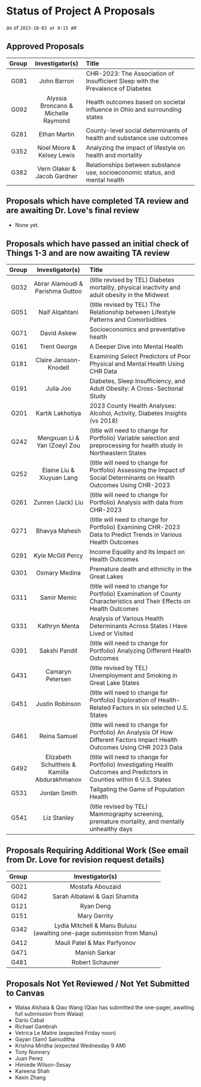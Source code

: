 # Status of Project A Proposals

as of `2023-10-03 at 8:15 AM`

## Approved Proposals

Group | Investigator(s) | Title 
-----: | :----------------------------: | :-------------------------------------------------------------------------------
G081 | John Barron | CHR-2023: The Association of Insufficient Sleep with the Prevalence of Diabetes
G092 | Alyssia Broncano & <br /> Michelle Raymond | Health outcomes based on societal influence in Ohio and surrounding states
G281 | Ethan Martin | County-level social determinants of health and substance use outcomes
G352 | Noel Moore & <br /> Kelsey Lewis | Analyzing the impact of lifestyle on health and mortality
G382 | Vern Olaker & <br /> Jacob Gardner | Relationships between substance use, socioeconomic status, and mental health

## Proposals which have completed TA review and are awaiting Dr. Love's final review

- None yet.


## Proposals which have passed an initial check of Things 1-3 and are now awaiting TA review

Group | Investigator(s) | Title 
-----: | :----------------------------: | :-------------------------------------------------------------------------------
G032 | Abrar Alamoudi & <br /> Parishma Guttoo | (title revised by TEL) Diabetes mortality, physical inactivity and adult obesity in the Midwest
G051 | Naif Alqahtani | (title revised by TEL) The Relationship between Lifestyle Patterns and Comorbidities
G071 | David Askew | Socioeconomics and preventative health
G161 | Trent George | A Deeper Dive into Mental Health
G181 | Claire Jansson-Knodell | Examining Select Predictors of Poor Physical and Mental Health Using CHR Data
G191 | Julia Joo | Diabetes, Sleep Insufficiency, and Adult Obesity: A Cross-Sectional Study
G201 | Kartik Lakhotiya | 2023 County Health Analyses: Alcohol, Activity, Diabetes Insights (vs 2018)
G242 | Mengxuan Li & <br /> Yan (Zoey) Zou | (title will need to change for Portfolio) Variable selection and preprocessing for health study in Northeastern States 
G252 | Elaine Liu & <br /> Xiuyuan Lang | (title will need to change for Portfolio) Assessing the Impact of Social Determinants on Health Outcomes Using CHR-2023
G261 | Zunren (Jack) Liu | (title will need to change for Portfolio) Analysis with data from CHR-2023
G271 | Bhavya Mahesh | (title will need to change for Portfolio) Examining CHR-2023 Data to Predict Trends in Various Health Outcomes
G291 | Kyle McGill Percy | Income Equality and Its Impact on Health Outcomes
G301 | Osmary Medina | Premature death and ethnicity in the Great Lakes
G311 | Samir Memic | (title will need to change for Portfolio) Examination of County Characteristics and Their Effects on Health Outcomes
G331 | Kathryn Menta | Analysis of Various Health Determinants Across States I Have Lived or Visited
G391 | Sakshi Pandit | (title will need to change for Portfolio) Analyzing Different Health Outcomes
G431 | Camaryn Petersen | (title revised by TEL) Unemployment and Smoking in Great Lake States
G451 | Justin Robinson | (title will need to change for Portfolio) Exploration of Health-Related Factors in six selected U.S. States
G461 | Reina Samuel | (title will need to change for Portfolio) An Analysis Of How Different Factors Impact Health Outcomes Using CHR 2023 Data
G492 | Elizabeth Schultheis & <br /> Kamilla Abdurakhmanov | (title will need to change for Portfolio) Investigating Health Outcomes and Predictors in Counties within 6 U.S. States
G531 | Jordan Smith | Tailgating the Game of Population Health
G541 | Liz Stanley | (title revised by TEL) Mammography screening, premature mortality, and mentally unhealthy days

## Proposals Requiring Additional Work (See email from Dr. Love for revision request details)

Group | Investigator(s) 
-----: | :----------------------------: 
G021 | Mostafa Abouzaid
G042 | Sarah Albalawi & Gazi Shamita
G121 | Ryan Deng
G151 | Mary Gerrity
G342 | Lydia Mitchell & Manu Bulusu <br /> (awaiting one-page submission from Manu)
G412 | Mauli Patel & Max Parfyonov
G471 | Manish Sarkar
G481 | Robert Schauner

## Proposals Not Yet Reviewed / Not Yet Submitted to Canvas

- Walaa Alshaia & Qiao Wang (Qiao has submitted the one-pager, awaiting full submission from Walaa)
- Dario Cabal
- Richael Gambrah
- Vetrica Le Maitre (expected Friday noon)
- Gayan (Sam) Samuditha
- Krishna Mridha (expected Wednesday 9 AM)
- Tony Nunnery
- Juan Perez
- Himiede Wilson-Sesay
- Kareena Shah
- Kexin Zhang
